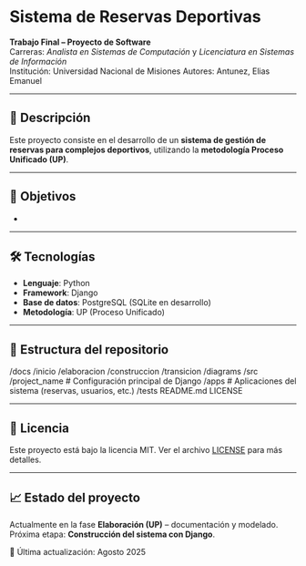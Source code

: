 # Sistema de Reservas Deportivas

**Trabajo Final – Proyecto de Software**  
Carreras: *Analista en Sistemas de Computación* y *Licenciatura en Sistemas de Información*  
Institución: Universidad Nacional de Misiones 
Autores: Antunez, Elias Emanuel  

---

## 📌 Descripción
Este proyecto consiste en el desarrollo de un **sistema de gestión de reservas para complejos deportivos**, utilizando la **metodología Proceso Unificado (UP)**.  

---

## 🎯 Objetivos
- 

---

## 🛠️ Tecnologías
- **Lenguaje**: Python 
- **Framework**: Django  
- **Base de datos**: PostgreSQL (SQLite en desarrollo)
- **Metodología**: UP (Proceso Unificado) 

---

## 📂 Estructura del repositorio
/docs
/inicio
/elaboracion
/construccion
/transicion
/diagrams
/src
/project_name # Configuración principal de Django
/apps # Aplicaciones del sistema (reservas, usuarios, etc.)
/tests
README.md
LICENSE

---

## 📜 Licencia
Este proyecto está bajo la licencia MIT. Ver el archivo [LICENSE](LICENSE) para más detalles.

---

## 📈 Estado del proyecto
Actualmente en la fase **Elaboración (UP)** – documentación y modelado.  
Próxima etapa: **Construcción del sistema con Django**.  

📅 Última actualización: Agosto 2025


